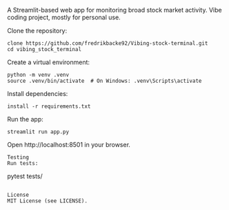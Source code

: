 A Streamlit-based web app for monitoring broad stock market activity. Vibe coding project, mostly for personal use.

Clone the repository:
```
clone https://github.com/fredrikbacke92/Vibing-stock-terminal.git
cd vibing_stock_terminal
```
Create a virtual environment:
```
python -m venv .venv
source .venv/bin/activate  # On Windows: .venv\Scripts\activate
```
Install dependencies:
```
install -r requirements.txt
```
Run the app:
```
streamlit run app.py
```
Open http://localhost:8501 in your browser.
```
Testing
Run tests:
```
pytest tests/
```

License
MIT License (see LICENSE).